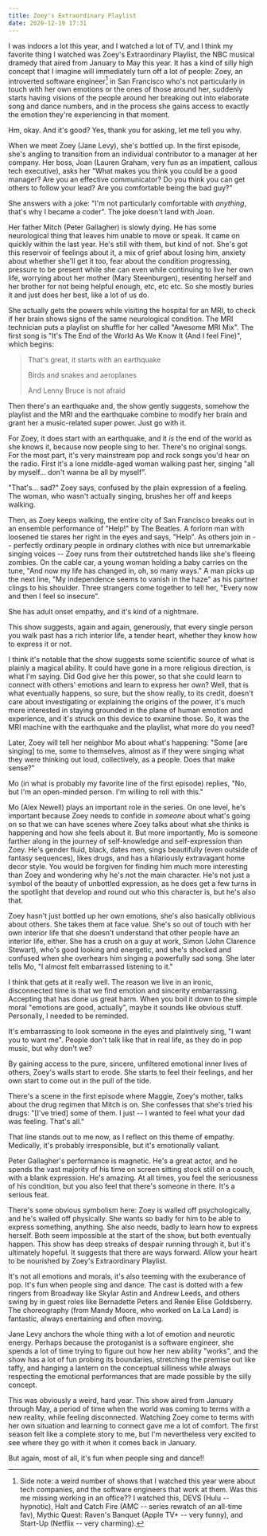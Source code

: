 ```yaml
---
title: Zoey's Extraordinary Playlist
date: 2020-12-19 17:31
---
```


I was indoors a lot this year, and I watched a lot of TV, and I think my favorite thing I watched was Zoey's Extraordinary Playlist, the NBC musical dramedy that aired from January to May this year.
It has a kind of silly high concept that I imagine will immediately turn off a lot of people: Zoey, an introverted software engineer[^1] in San Francisco who's not particularly in touch with her own emotions or the ones of those around her, suddenly starts having visions of the people around her breaking out into elaborate song and dance numbers, and in the process she gains access to exactly the emotion they're experiencing in that moment.

[^1]: Side note: a weird number of shows that I watched this year were about tech companies, and the software engineers that work at them. Was this me missing working in an office?? I watched this, DEVS (Hulu -- hypnotic), Halt and Catch Fire (AMC -- series rewatch of an all-time fav), Mythic Quest: Raven's Banquet (Apple TV+ -- very funny), and Start-Up (Netflix -- very charming).

Hm, okay.
And it's good?
Yes, thank you for asking, let me tell you why.

When we meet Zoey (Jane Levy), she's bottled up.
In the first episode, she's angling to transition from an individual contributor to a manager at her company.
Her boss, Joan (Lauren Graham, very fun as an impatient, callous tech executive), asks her "What makes you think you could be a good manager? Are you an effective communicator? Do you think you can get others to follow your lead? Are you comfortable being the bad guy?"

She answers with a joke: "I'm not particularly comfortable with _anything_, that's why I became a coder".
The joke doesn't land with Joan.

Her father Mitch (Peter Gallagher) is slowly dying.
He has some neurological thing that leaves him unable to move or speak.
It came on quickly within the last year.
He's still with them, but kind of not.
She's got this reservoir of feelings about it, a mix of grief about losing him, anxiety about whether she'll get it too, fear about the condition progressing, pressure to be present while she can even while continuing to live her own life, worrying about her mother (Mary Steenburgen), resenting herself and her brother for not being helpful enough, etc, etc etc.
So she mostly buries it and just does her best, like a lot of us do.

She actually gets the powers while visiting the hospital for an MRI, to check if her brain shows signs of the same neurological condition.
The MRI technician puts a playlist on shuffle for her called "Awesome MRI Mix".
The first song is "It's The End of the World As We Know It (And I feel Fine)", which begins:

> That's great, it starts with an earthquake
>
> Birds and snakes and aeroplanes
>
> And Lenny Bruce is not afraid

Then there's an earthquake and, the show gently suggests, somehow the playlist and the MRI and the earthquake combine to modify her brain and grant her a music-related super power.
Just go with it.

For Zoey, it does start with an earthquake, and it _is_ the end of the world as she knows it, because now people sing to her.
There's no original songs.
For the most part, it's very mainstream pop and rock songs you'd hear on the radio.
First it's a lone middle-aged woman walking past her, singing "all by myself... don't wanna be all by myself".

"That's... sad?" Zoey says, confused by the plain expression of a feeling.
The woman, who wasn't actually singing, brushes her off and keeps walking.

Then, as Zoey keeps walking, the entire city of San Francisco breaks out in an ensemble performance of "Help!" by The Beatles.
A forlorn man with loosened tie stares her right in the eyes and says, "Help".
As others join in -- perfectly ordinary people in ordinary clothes with nice but unremarkable singing voices -- Zoey runs from their outstretched hands like she's fleeing zombies.
On the cable car, a young woman holding a baby carries on the tune, "And now my life has changed in, oh, so many ways."
A man picks up the next line, "My independence seems to vanish in the haze" as his partner clings to his shoulder.
Three strangers come together to tell her, "Every now and then I feel so insecure".

She has adult onset empathy, and it's kind of a nightmare.

This show suggests, again and again, generously, that every single person you walk past has a rich interior life, a tender heart, whether they know how to express it or not.

I think it's notable that the show suggests some scientific source of what is plainly a magical ability.
It could have gone in a more religious direction, is what I'm saying.
Did God give her this power, so that she could learn to connect with others' emotions and learn to express her own?
Well, that is what eventually happens, so sure, but the show really, to its credit, doesn't care about investigating or explaining the origins of the power, it's much more interested in staying grounded in the plane of human emotion and experience, and it's struck on this device to examine those.
So, it was the MRI machine with the earthquake and the playlist, what more do you need?

Later, Zoey will tell her neighbor Mo about what's happening: "Some [are singing] to me, some to themselves, almost as if they were singing what they were thinking out loud, collectively, as a people. Does that make sense?"

Mo (in what is probably my favorite line of the first episode) replies, "No, but I'm an open-minded person. I'm willing to roll with this."

Mo (Alex Newell) plays an important role in the series.
On one level, he's important because Zoey needs to confide in _someone_ about what's going on so that we can have scenes where Zoey talks about what she thinks is happening and how she feels about it.
But more importantly, Mo is someone farther along in the journey of self-knowledge and self-expression than Zoey.
He's gender fluid, black, dates men, sings beautifully (even outside of fantasy sequences), likes drugs, and has a hilariously extravagant home decor style.
You would be forgiven for finding him much more interesting than Zoey and wondering why he's not the main character.
He's not just a symbol of the beauty of unbottled expression, as he does get a few turns in the spotlight that develop and round out who this character is, but he's also that.

Zoey hasn't just bottled up her own emotions, she's also basically oblivious about others.
She takes them at face value.
She's so out of touch with her own interior life that she doesn't understand that other people have an interior life, either.
She has a crush on a guy at work, Simon (John Clarence Stewart), who's good looking and energetic, and she's shocked and confused when she overhears him singing a powerfully sad song.
She later tells Mo, "I almost felt embarrassed listening to it."

I think that gets at it really well.
The reason we live in an ironic, disconnected time is that we find emotion and sincerity embarrassing.
Accepting that has done us great harm.
When you boil it down to the simple moral "emotions are good, actually", maybe it sounds like obvious stuff.
Personally, I needed to be reminded.

It's embarrassing to look someone in the eyes and plaintively sing, "I want you to want me".
People don't talk like that in real life, as they do in pop music, but why don't we?

By gaining access to the pure, sincere, unfiltered emotional inner lives of others, Zoey's walls start to erode.
She starts to feel their feelings, and her own start to come out in the pull of the tide.

There's a scene in the first episode where Maggie, Zoey's mother, talks about the drug regimen that Mitch is on.
She confesses that she's tried his drugs: "[I've tried] some of them. I just -- I wanted to feel what your dad was feeling. That's all."

That line stands out to me now, as I reflect on this theme of empathy.
Medically, it's probably irresponsible, but it's emotionally valiant.

Peter Gallagher's performance is magnetic.
He's a great actor, and he spends the vast majority of his time on screen sitting stock still on a couch, with a blank expression.
He's amazing.
At all times, you feel the seriousness of his condition, but you also feel that there's someone in there.
It's a serious feat.

There's some obvious symbolism here: Zoey is walled off psychologically, and he's walled off physically.
She wants so badly for him to be able to express something, anything.
She also needs, badly to learn how to express herself.
Both seem impossible at the start of the show, but both eventually happen.
This show has deep streaks of despair running through it, but it's ultimately hopeful.
It suggests that there are ways forward.
Allow your heart to be nourished by Zoey's Extraordinary Playlist.

It's not all emotions and morals, it's also teeming with the exuberance of pop.
It's fun when people sing and dance.
The cast is dotted with a few ringers from Broadway like Skylar Astin and Andrew Leeds, and others swing by in guest roles like Bernadette Peters and Renée Elise Goldsberry.
The choreography (from Mandy Moore, who worked on La La Land) is fantastic, always enertaining and often moving.

Jane Levy anchors the whole thing with a lot of emotion and neurotic energy.
Perhaps because the protoganist is a software engineer, she spends a lot of time trying to figure out how her new ability "works", and the show has a lot of fun probing its boundaries, stretching the premise out like taffy, and hanging a lantern on the conceptual silliness while always respecting the emotional performances that are made possible by the silly concept.

This was obviously a weird, hard year.
This show aired from January through May, a period of time when the world was coming to terms with a new reality, while feeling disconnected.
Watching Zoey come to terms with her own situation and learning to connect gave me a lot of comfort.
The first season felt like a complete story to me, but I'm nevertheless very excited to see where they go with it when it comes back in January.

But again, most of all, it's fun when people sing and dance!!
